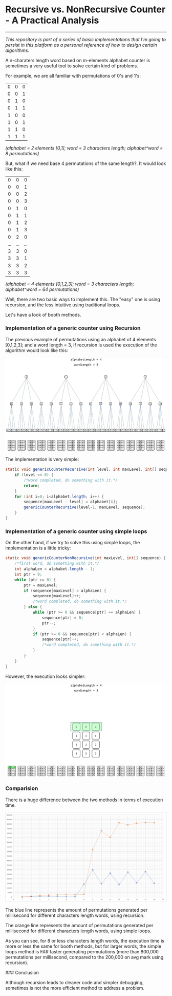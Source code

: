 # Recursive vs. NonRecursive Counter - A Practical Analysis
---

_This repository is part of a series of basic implementations that I'm going to persist in this platform as a personal reference of how to design certain algorithms._

A n-charaters length word based on m-elements alphabet counter is sometimes a very useful tool to solve certain kind of problems.

For example, we are all familiar with permutations of 0's and 1's:

|   |   |   |
|:-:|:-:|:-:|
| 0 | 0 | 0 |
| 0 | 0 | 1 |
| 0 | 1 | 0 |
| 0 | 1 | 1 |
| 1 | 0 | 0 |
| 1 | 0 | 1 |
| 1 | 1 | 0 |
| 1 | 1 | 1 |

_(alphabet = 2 elements [0,1]; word = 3 characters length; alphabet^word = 8 permutations)_

But, what if we need base 4 permutations of the same length?. It would look like this:

|   |   |   |
|:-:|:-:|:-:|
| 0 | 0 | 0 |
| 0 | 0 | 1 |
| 0 | 0 | 2 |
| 0 | 0 | 3 |
| 0 | 1 | 0 |
| 0 | 1 | 1 |
| 0 | 1 | 2 |
| 0 | 1 | 3 |
| 0 | 2 | 0 |
| ... | ... | ... |
| 3 | 3 | 0 |
| 3 | 3 | 1 |
| 3 | 3 | 2 |
| 3 | 3 | 3 |

_(alphabet = 4 elements [0,1,2,3]; word = 3 characters length; alphabet^word = 64 permutations)_

Well, there are two basic ways to implement this. The "easy" one is using recursion, and the less intuitive using traditional loops.

Let's have a look of booth methods.

### Implementation of a generic counter using Recursion

The previous example of permutations using an alphabet of 4 elements [0,1,2,3]; and a word length = 3, if recursion is used the execution of the algorithm would look like this:

![Fig1](https://raw.githubusercontent.com/aaguilerav/counter/master/src/main/resources/recursive.gif)

The implementation is very simple:

```java
static void genericCounterRecursive(int level, int maxLevel, int[] sequence) {
    if (level == 0) {
        /*word completed, do something with it.*/
        return;
    }
    for (int i=0; i<alphabet.length; i++) {
        sequence[maxLevel - level] = alphabet[i];
        genericCounterRecursive(level-1, maxLevel, sequence);
    }
}
```

### Implementation of a generic counter using simple loops

On the other hand, if we try to solve this using simple loops, the implementation is a little tricky:

```java
static void genericCounterNonRecursive(int maxLevel, int[] sequence) {
    /*first word, do something with it.*/
    int alphaLen = alphabet.length - 1;
    int ptr = 0;
    while (ptr >= 0) {
        ptr = maxLevel;
        if (sequence[maxLevel] < alphaLen) {
            sequence[maxLevel]++;
            /*word completed, do something with it.*/
        } else {
            while (ptr >= 0 && sequence[ptr] == alphaLen) {
                sequence[ptr] = 0;
                ptr--;
            }
            if (ptr >= 0 && sequence[ptr] < alphaLen) {
                sequence[ptr]++;
                /*word completed, do something with it.*/
            }
        }			
    }
}
```

However, the execution looks simpler:

![Fig2](https://raw.githubusercontent.com/aaguilerav/counter/master/src/main/resources/non-recursive.gif)

### Comparision

There is a huge difference between the two methods in terms of execution time.

![Fig3](https://raw.githubusercontent.com/aaguilerav/counter/master/src/main/resources/execution-time.png)

The blue line represents the amount of permutations generated per millisecond for different characters length words, using recursion.

The orange line represents the amount of permutations generated per millisecond for different characters length words, using simple loops.

As you can see, for 8 or less characters length words, the execution time is more or less the same for booth methods, but for larger words, the simple loops method is FAR faster generating permutations (more than 800,000 permutations per millisecond, compared to the 200,000 on avg mark using recursion).

### Conclusion

Although recursion leads to cleaner code and simpler debugging, sometimes is not the more efficient method to address a problem.

